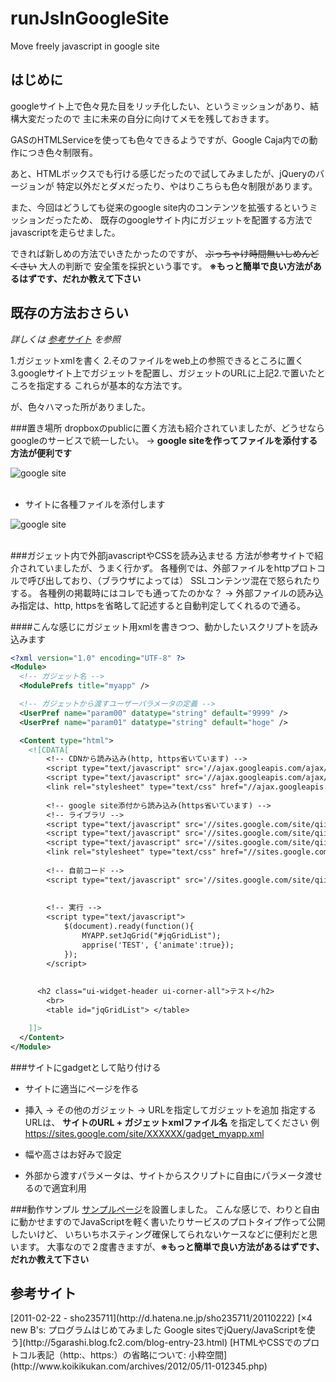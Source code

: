 runJsInGoogleSite
=================

Move freely javascript in google site

## はじめに

googleサイト上で色々見た目をリッチ化したい、というミッションがあり、結構大変だったので
主に未来の自分に向けてメモを残しておきます。

GASのHTMLServiceを使っても色々できるようですが、Google Caja内での動作につき色々制限有。

あと、HTMLボックスでも行ける感じだったので試してみましたが、jQueryのバージョンが
特定以外だとダメだったり、やはりこちらも色々制限があります。

また、今回はどうしても従来のgoogle site内のコンテンツを拡張するというミッションだったため、
既存のgoogleサイト内にガジェットを配置する方法でjavascriptを走らせました。

できれば新しめの方法でいきたかったのですが、 <del>ぶっちゃけ時間無いしめんどくさい</del> 大人の判断で
安全策を採択という事です。
**※もっと簡単で良い方法があるはずです、だれか教えて下さい**


## 既存の方法おさらい
*詳しくは [参考サイト](#section1) を参照*

1.ガジェットxmlを書く
2.そのファイルをweb上の参照できるところに置く
3.googleサイト上でガジェットを配置し、ガジェットのURLに上記2.で置いたところを指定する
これらが基本的な方法です。

が、色々ハマった所がありました。

###置き場所
  dropboxのpublicに置く方法も紹介されていましたが、どうせならgoogleのサービスで統一したい。
  → **google siteを作ってファイルを添付する方法が便利です**

![google site](https://lh4.googleusercontent.com/-tOCxpNV9IRA/Udta7tWGNcI/AAAAAAAAG9I/9gkEPKdiV0s/s687/2013-07-09_09h34_13.png)
<br>
<br>
+ サイトに各種ファイルを添付します

![google site](https://lh5.googleusercontent.com/-yIn8BTWVdB0/Udttz1Ga-4I/AAAAAAAAG9g/GGfmYInGZmI/s588/2013-07-09_10h55_46.png)
<br>
<br>

###ガジェット内で外部javascriptやCSSを読み込ませる
  方法が参考サイトで紹介されていましたが、うまく行かず。
  各種例では、外部ファイルをhttpプロトコルで呼び出しており、（ブラウザによっては）
  SSLコンテンツ混在で怒られたりする。 各種例の掲載時にはコレでも通ってたのかな？
  → 外部ファイルの読み込み指定は、http, httpsを省略して記述すると自動判定してくれるので通る。

####こんな感じにガジェット用xmlを書きつつ、動かしたいスクリプトを読み込みます

```xml:myapp.xml
<?xml version="1.0" encoding="UTF-8" ?>
<Module>
  <!-- ガジェット名 -->
  <ModulePrefs title="myapp" />

  <!-- ガジェットから渡すユーザーパラメータの定義 -->
  <UserPref name="param00" datatype="string" default="9999" />
  <UserPref name="param01" datatype="string" default="hoge" />

  <Content type="html">
    <![CDATA[
        <!-- CDNから読み込み(http, https省いています) -->
        <script type="text/javascript" src='//ajax.googleapis.com/ajax/libs/jquery/1.8/jquery.min.js '></script>
        <script type="text/javascript" src='//ajax.googleapis.com/ajax/libs/jqueryui/1.8/jquery-ui.min.js'></script>
        <link rel="stylesheet" type="text/css" href="//ajax.googleapis.com/ajax/libs/jqueryui/1.8/themes/redmond/jquery-ui.css">
        
        <!-- google site添付から読み込み(https省いています) -->
        <!-- ライブラリ -->
        <script type="text/javascript" src='//sites.google.com/site/qiitatestpublic/jquery.jqGrid.src.js'></script>
        <script type="text/javascript" src='//sites.google.com/site/qiitatestpublic/grid.locale-ja.js'></script>
        <script type="text/javascript" src='//sites.google.com/site/qiitatestpublic/apprise-1.5.full.js'></script>
        <link rel="stylesheet" type="text/css" href="//sites.google.com/site/qiitatestpublic/apprise.css">
            
        <!-- 自前コード -->
        <script type="text/javascript" src='//sites.google.com/site/qiitatestpublic/myapp.js'></script>
        
        
        <!-- 実行 -->
        <script type="text/javascript">
            $(document).ready(function(){
                MYAPP.setJqGrid("#jqGridList");
                apprise('TEST', {'animate':true});
            });
        </script>
        
        
      <h2 class="ui-widget-header ui-corner-all">テスト</h2>
	    <br>
        <table id="jqGridList"> </table>

    ]]>
  </Content>
</Module>
```

###サイトにgadgetとして貼り付ける
+ サイトに適当にページを作る
+ 挿入 → その他のガジェット → URLを指定してガジェットを追加
指定するURLは、 **サイトのURL + ガジェットxmlファイル名** を指定してください
例 https://sites.google.com/site/XXXXXX/gadget_myapp.xml

+ 幅や高さはお好みで設定
+ 外部から渡すパラメータは、サイトからスクリプトに自由にパラメータ渡せるので適宜利用

###動作サンプル
[サンプルページ](https://sites.google.com/site/qiitatestpublic/)を設置しました。
こんな感じで、わりと自由に動かせますのでJavaScriptを軽く書いたりサービスのプロトタイプ作って公開したいけど、
いちいちホスティング確保してられないケースなどに便利だと思います。
大事なので２度書きますが、**※もっと簡単で良い方法があるはずです、だれか教えて下さい**


## 参考サイト
<a name="section1">  
[2011-02-22 - sho235711](http://d.hatena.ne.jp/sho235711/20110222)
[×4 new B's: プログラムはじめてみました Google sitesでjQuery/JavaScriptを使う](http://5garashi.blog.fc2.com/blog-entry-23.html)
[HTMLやCSSでのプロトコル表記（http:、https:）の省略について: 小粋空間](http://www.koikikukan.com/archives/2012/05/11-012345.php)

